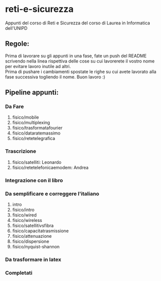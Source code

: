 # reti-e-sicurezza
Appunti del corso di Reti e Sicurezza del corso di Laurea in Informatica dell'UNIPD

## Regole:
Prima di lavorare su gli appunti in una fase, fate un push del README scrivendo nella linea rispettiva delle cose su cui lavorerete il vostro nome per evitare lavoro inutile ad altri.<br>
Prima di pushare i cambiamenti spostate le righe su cui avete lavorato alla fase successiva togliendo il nome. Buon lavoro :) 
## Pipeline appunti:
### Da Fare 
<ol>
    <li>fisico/mobile</li>
    <li>fisico/multiplexing</li>
    <li>fisico/trasformatafourier</li>
    <li>fisico/dataratemassimo</li>
    <li>fisico/retetelegrafica</li>
</ol>

### Trascrizione
<ol>
    <li>fisico/satelliti: Leonardo</li>
    <li>fisico/retetelefonicaemodem: Andrea</li>
</ol>

### Integrazione con il libro
<ol>
    
</ol>

### Da semplificare e correggere l'italiano
<ol>
	<li>intro</li>
	<li>fisico/intro</li>
	<li>fisico/wired</li>
    <li>fisico/wireless</li>
    <li>fisico/satellitivsfibra</li>
    <li>fisico/capacitatrasmissione</li>
    <li>fisico/attenuazione</li>
    <li>fisico/dispersione</li>
    <li>fisico/nyquist-shannon</li>
</ol>

### Da trasformare in latex
<ol>
</ol>

### Completati
<ol>
</ol>
